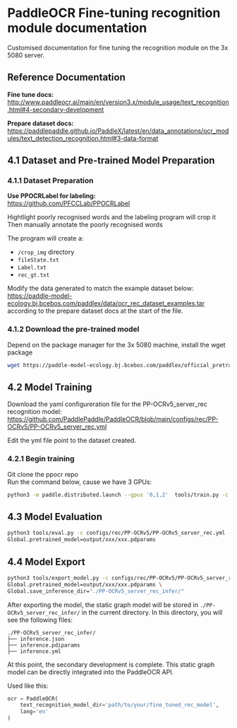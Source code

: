 # PaddleOCR Fine-tuning recognition module documentation

Customised documentation for fine tuning the recognition module on the 3x 5080 server.
## Reference Documentation

**Fine tune docs:**  
http://www.paddleocr.ai/main/en/version3.x/module_usage/text_recognition.html#4-secondary-development

**Prepare dataset docs:**  
https://paddlepaddle.github.io/PaddleX/latest/en/data_annotations/ocr_modules/text_detection_recognition.html#3-data-format

## 4.1 Dataset and Pre-trained Model Preparation

### 4.1.1 Dataset Preparation

**Use PPOCRLabel for labeling:**  
https://github.com/PFCCLab/PPOCRLabel

Hightlight poorly recognised words and the labeling program will crop it  
Then manually annotate the poorly recognised words

The program will create a:
- `/crop_img` directory
- `fileState.txt`
- `Label.txt`
- `rec_gt.txt`

Modify the data generated to match the example dataset below:  
https://paddle-model-ecology.bj.bcebos.com/paddlex/data/ocr_rec_dataset_examples.tar  
according to the prepare dataset docs at the start of the file.

### 4.1.2 Download the pre-trained model

Depend on the package manager for the 3x 5080 machine, install the wget package

```bash
wget https://paddle-model-ecology.bj.bcebos.com/paddlex/official_pretrained_model/PP-OCRv5_server_rec_pretrained.pdparams
```

## 4.2 Model Training

Download the yaml configureration file for the PP-OCRv5_server_rec recognition model:  
https://github.com/PaddlePaddle/PaddleOCR/blob/main/configs/rec/PP-OCRv5/PP-OCRv5_server_rec.yml

Edit the yml file point to the dataset created.

### 4.2.1 Begin training

Git clone the ppocr repo  
Run the command below, cause we have 3 GPUs:

```bash
python3 -m paddle.distributed.launch --gpus '0,1,2'  tools/train.py -c configs/rec/PP-OCRv5/PP-OCRv5_server_rec.yml -o Global.pretrained_model=./PP-OCRv5_server_rec_pretrained.pdparams
```

## 4.3 Model Evaluation

```bash
python3 tools/eval.py -c configs/rec/PP-OCRv5/PP-OCRv5_server_rec.yml -o \
Global.pretrained_model=output/xxx/xxx.pdparams
```

## 4.4 Model Export

```bash
python3 tools/export_model.py -c configs/rec/PP-OCRv5/PP-OCRv5_server_rec.yml -o \
Global.pretrained_model=output/xxx/xxx.pdparams \
Global.save_inference_dir="./PP-OCRv5_server_rec_infer/"
```

After exporting the model, the static graph model will be stored in `./PP-OCRv5_server_rec_infer/` in the current directory. In this directory, you will see the following files:

```
./PP-OCRv5_server_rec_infer/
├── inference.json
├── inference.pdiparams
├── inference.yml
```

At this point, the secondary development is complete. This static graph model can be directly integrated into the PaddleOCR API.

Used like this:

```python
ocr = PaddleOCR(
    text_recognition_model_dir='path/to/your/fine_tuned_rec_model',
    lang='en'
)
```
